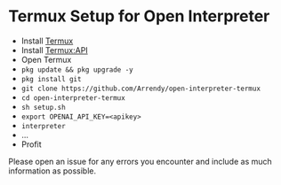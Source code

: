 # Termux Setup for Open Interpreter

- Install [Termux](https://github.com/termux/termux-app/releases/tag/v0.118.0)
- Install [Termux:API](https://github.com/termux/termux-api-package/releases/tag/v0.57)
- Open Termux
- `pkg update && pkg upgrade -y`
- `pkg install git`
- `git clone https://github.com/Arrendy/open-interpreter-termux`
- `cd open-interpreter-termux`
- `sh setup.sh`
- `export OPENAI_API_KEY=<apikey>`
- `interpreter`
- ...
- Profit



Please open an issue for any errors you encounter and include as much information as possible.
